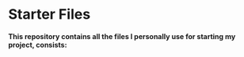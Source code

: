 # Starter Files

#### This repository contains all the files I personally use for starting my project, consists:




